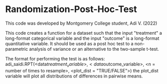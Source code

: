 # Randomization-Post-Hoc-Test

This code was developed by Montgomery College student, Adi V. (2022) 

This code creates a function for a dataset such that the input "treatment" a long-format categorical variable and the input "outcome" is a long-format quantitative variable. It should be used as a post hoc test to a non-parametric analysis of variance or an alternative to the two-sample t-test.

The format for performing the test is as follows:
adi_saidi.RPT(<data$treatment_variable>, <data$outcome_variable>, <n = number of times to resample>, <plot_dist = "TRUE/FALSE">)
the plot_dist variable will plot all distributions of differences in pairwise means.


